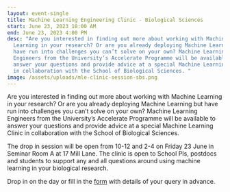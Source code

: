```yaml
---
layout: event-single
title: Machine Learning Engineering Clinic - Biological Sciences
start: June 23, 2023 10:00 AM
end: June 23, 2023 4:00 PM
desc: "Are you interested in finding out more about working with Machine
  Learning in your research? Or are you already deploying Machine Learning but
  have run into challenges you can’t solve on your own? Machine Learning
  Engineers from the University’s Accelerate Programme will be available to
  answer your questions and provide advice at a special Machine Learning Clinic
  in collaboration with the School of Biological Sciences. "
image: /assets/uploads/mle-clinic-session-sbs.png
---
```

Are you interested in finding out more about working with Machine Learning in your research? Or are you already deploying Machine Learning but have run into challenges you can’t solve on your own? Machine Learning Engineers from the University’s Accelerate Programme will be available to answer your questions and provide advice at a special Machine Learning Clinic in collaboration with the School of Biological Sciences. 

T﻿he drop in session will be open from 10-12 and 2-4 on Friday 23 June in Seminar Room A at 17 Mill Lane.  The clinic is open to School PIs, postdocs and students to support any and all questions around using machine learning in your biological research. 

D﻿rop in on the day or fill in the [form](bit.ly/42CywUE) with details of your query in advance.